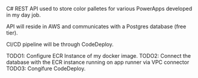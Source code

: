 C# REST API used to store color palletes for various PowerApps developed in my day job. 

API will reside in AWS and communicates with a Postgres database (free tier).

CI/CD pipeline will be through CodeDeploy. 

TODO1: Configure ECR Instance of my docker image. 
TODO2: Connect the database with the ECR instance running on app runner via VPC connector
TODO3: Congifure CodeDeploy.
